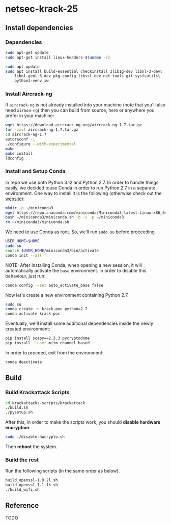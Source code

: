 # netsec-krack-25

## Install dependencies
### Dependencies

```bash
sudo apt-get update
sudo apt-get install linux-headers-$(uname -r)
```
```bash
sudo apt update
sudo apt install build-essential checkinstall zlib1g-dev libnl-3-dev\
    libnl-genl-3-dev pkg-config libssl-dev net-tools git sysfsutils\
    python3-venv iw 
```
### Install Aircrack-ng
If `aircrack-ng` is not already installed into your machine (note that you'll also need `airmon-ng`) then you can build from source, here or anywhere you prefer in your machine:

```bash
wget https://download.aircrack-ng.org/aircrack-ng-1.7.tar.gz
tar -zxvf aircrack-ng-1.7.tar.gz
cd aircrack-ng-1.7
autoreconf -i
./configure --with-experimental
make
make install
ldconfig
```
### Install and Setup Conda
In repo we use both Python 3.12 and Python 2.7. In order to handle things easily, we decided touse Conda in order to run Python 2.7 in a separate environment. 
One way to install it is the following (otherwise check out the <a href=https://docs.conda.io/projects/conda/en/latest/user-guide/install/linux.html>website</a>): 
```bash
mkdir -p ~/miniconda3
wget https://repo.anaconda.com/miniconda/Miniconda3-latest-Linux-x86_64.sh -O ~/miniconda3/miniconda.sh
bash ~/miniconda3/miniconda.sh -b -u -p ~/miniconda3
rm ~/miniconda3/miniconda.sh
```

We need to use Conda as root. So, we'll run `sudo su` before proceeding.
```bash
USER_HOME=$HOME
sudo su
source $USER_HOME/miniconda3/bin/activate
conda init --all
```
NOTE: After installing Conda, when opening a new session, it will automatically activate the `base` environment. In order to disable this behaviour, just run:
```bash
conda config --set auto_activate_base false
```

Now let's create a new environment containing Python 2.7.
```bash
sudo su
conda create -n krack-poc python=2.7
conda activate krack-poc
```

Eventually, we'll install some additional dependencies inside the newly created environment:
```bash
pip install scapy==2.3.3 pycryptodome
pip install --user mitm_channel_based
```

In order to proceed, exit from the environment:
```bash
conda deactivate
```

## Build
### Build Krackattack Scripts
```bash
cd krackattacks-scripts/krackattack
./build.sh
./pysetup.sh
```

After this, in order to make the scripts work, you should **disable hardware encryption**:
```bash
sudo ./disable-hwcrypto.sh
```
Then **reboot** the system.

### Build the rest
Run the following scripts (in the same order as below).
```bash
build_openssl-1.0.2l.sh
build_openssl-1.1.1k.sh
./build_wifi.sh
```
## Reference
TODO

